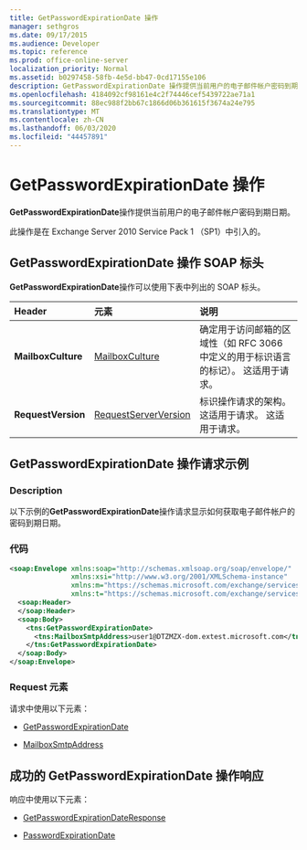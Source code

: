 ```yaml
---
title: GetPasswordExpirationDate 操作
manager: sethgros
ms.date: 09/17/2015
ms.audience: Developer
ms.topic: reference
ms.prod: office-online-server
localization_priority: Normal
ms.assetid: b0297458-58fb-4e5d-bb47-0cd17155e106
description: GetPasswordExpirationDate 操作提供当前用户的电子邮件帐户密码到期日期。
ms.openlocfilehash: 4184092cf98161e4c2f74446cef5439722ae71a1
ms.sourcegitcommit: 88ec988f2bb67c1866d06b361615f3674a24e795
ms.translationtype: MT
ms.contentlocale: zh-CN
ms.lasthandoff: 06/03/2020
ms.locfileid: "44457891"
---
```

# <a name="getpasswordexpirationdate-operation"></a>GetPasswordExpirationDate 操作

**GetPasswordExpirationDate**操作提供当前用户的电子邮件帐户密码到期日期。 
  
此操作是在 Exchange Server 2010 Service Pack 1 （SP1）中引入的。
  
## <a name="getpasswordexpirationdate-operation-soap-headers"></a>GetPasswordExpirationDate 操作 SOAP 标头

**GetPasswordExpirationDate**操作可以使用下表中列出的 SOAP 标头。 
  
|**Header**|**元素**|**说明**|
|:-----|:-----|:-----|
|**MailboxCulture** <br/> |[MailboxCulture](mailboxculture.md) <br/> |确定用于访问邮箱的区域性（如 RFC 3066 中定义的用于标识语言的标记）。 这适用于请求。  <br/> |
|**RequestVersion** <br/> |[RequestServerVersion](requestserverversion.md) <br/> |标识操作请求的架构。 这适用于请求。 这适用于请求。  <br/> |
   
## <a name="getpasswordexpirationdate-operation-request-example"></a>GetPasswordExpirationDate 操作请求示例

### <a name="description"></a>Description

以下示例的**GetPasswordExpirationDate**操作请求显示如何获取电子邮件帐户的密码到期日期。 
  
### <a name="code"></a>代码

```XML
<soap:Envelope xmlns:soap="http://schemas.xmlsoap.org/soap/envelope/"
               xmlns:xsi="http://www.w3.org/2001/XMLSchema-instance"
               xmlns:m="https://schemas.microsoft.com/exchange/services/2006/messages"
               xmlns:t="https://schemas.microsoft.com/exchange/services/2006/types">
  <soap:Header>
  </soap:Header>
  <soap:Body>
    <tns:GetPasswordExpirationDate>
      <tns:MailboxSmtpAddress>user1@DTZMZX-dom.extest.microsoft.com</tns:MailboxSmtpAddress>
    </tns:GetPasswordExpirationDate>
  </soap:Body>
</soap:Envelope>

```

### <a name="request-elements"></a>Request 元素

请求中使用以下元素：
  
- [GetPasswordExpirationDate](getpasswordexpirationdate.md)
    
- [MailboxSmtpAddress](mailboxsmtpaddress.md)
    
## <a name="successful-getpasswordexpirationdate-operation-response"></a>成功的 GetPasswordExpirationDate 操作响应

响应中使用以下元素：
  
- [GetPasswordExpirationDateResponse](getpasswordexpirationdateresponse.md)
    
- [PasswordExpirationDate](passwordexpirationdate.md)
    

